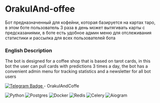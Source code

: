 # OrakulAnd-offee

Бот предназначенный для кофейни, которая базируется на картах таро, в этом боте пользователь 3 раза в день может
вытягивать карты с предсказаниями, в боте есть удобное админ меню для отслеживания статистики
и рассылка для всех пользователей бота

### English Description

The bot is designed for a coffee shop that is based on tarot cards, in this bot the user can
pull cards with predictions 3 times a day, the bot has a convenient admin menu for tracking statistics
and a newsletter for all bot users

<a href="https://t.me/Coffeetarot_bot">
    <img src="https://img.shields.io/badge/Telegram-blue?style=for-the-badge&logo=telegram&logoColor=white" alt="Telegram Badge"/>
</a> - OrakulAndCoffe

![Python](https://img.shields.io/badge/python-090909?style=for-the-badge&logo=python&logoColor=ffdd54)
![Postgres](https://img.shields.io/badge/postgres-090909?style=for-the-badge&logo=postgresql&logoColor=blue)
![Docker](https://img.shields.io/badge/docker-090909?style=for-the-badge&logo=docker&logoColor=blue)
![Redis](https://img.shields.io/badge/redis-090909?style=for-the-badge&logo=redis&logoColor=red)
![Celery](https://img.shields.io/badge/celery-090909?style=for-the-badge&logo=celery&logoColor=green)
![Aiogram](https://img.shields.io/badge/aiogram-090909?style=for-the-badge&logo=aiogram&logoColor=red)
